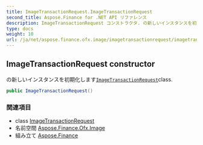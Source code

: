 ```yaml
---
title: ImageTransactionRequest.ImageTransactionRequest
second_title: Aspose.Finance for .NET API リファレンス
description: ImageTransactionRequest コンストラクタ. の新しいインスタンスを初期化しますImageTransactionRequestclass.
type: docs
weight: 10
url: /ja/net/aspose.finance.ofx.image/imagetransactionrequest/imagetransactionrequest/
---
```

## ImageTransactionRequest constructor

の新しいインスタンスを初期化します[`ImageTransactionRequest`](../)class.

```csharp
public ImageTransactionRequest()
```

### 関連項目

* class [ImageTransactionRequest](../)
* 名前空間 [Aspose.Finance.Ofx.Image](../../imagetransactionrequest/)
* 組み立て [Aspose.Finance](../../../)


